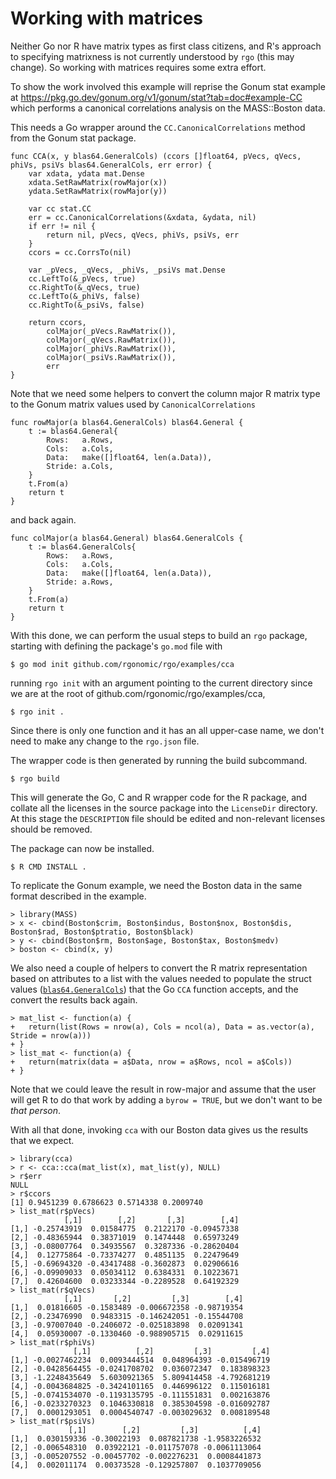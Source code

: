 # Working with matrices

Neither Go nor R have matrix types as first class citizens, and R's approach to specifying matrixness is not currently understood by `rgo` (this may change). So working with matrices requires some extra effort.

To show the work involved this example will reprise the Gonum stat example at https://pkg.go.dev/gonum.org/v1/gonum/stat?tab=doc#example-CC which performs a canonical correlations analysis on the MASS::Boston data.

This needs a Go wrapper around the `CC.CanonicalCorrelations` method from the Gonum stat package.
<!-- Keep these in sync with the actual code. -->
```
func CCA(x, y blas64.GeneralCols) (ccors []float64, pVecs, qVecs, phiVs, psiVs blas64.GeneralCols, err error) {
	var xdata, ydata mat.Dense
	xdata.SetRawMatrix(rowMajor(x))
	ydata.SetRawMatrix(rowMajor(y))

	var cc stat.CC
	err = cc.CanonicalCorrelations(&xdata, &ydata, nil)
	if err != nil {
		return nil, pVecs, qVecs, phiVs, psiVs, err
	}
	ccors = cc.CorrsTo(nil)

	var _pVecs, _qVecs, _phiVs, _psiVs mat.Dense
	cc.LeftTo(&_pVecs, true)
	cc.RightTo(&_qVecs, true)
	cc.LeftTo(&_phiVs, false)
	cc.RightTo(&_psiVs, false)

	return ccors,
		colMajor(_pVecs.RawMatrix()),
		colMajor(_qVecs.RawMatrix()),
		colMajor(_phiVs.RawMatrix()),
		colMajor(_psiVs.RawMatrix()),
		err
}
```
Note that we need some helpers to convert the column major R matrix type to the Gonum matrix values used by `CanonicalCorrelations`
```
func rowMajor(a blas64.GeneralCols) blas64.General {
	t := blas64.General{
		Rows:   a.Rows,
		Cols:   a.Cols,
		Data:   make([]float64, len(a.Data)),
		Stride: a.Cols,
	}
	t.From(a)
	return t
}
```
and back again.
```
func colMajor(a blas64.General) blas64.GeneralCols {
	t := blas64.GeneralCols{
		Rows:   a.Rows,
		Cols:   a.Cols,
		Data:   make([]float64, len(a.Data)),
		Stride: a.Rows,
	}
	t.From(a)
	return t
}
```

With this done, we can perform the usual steps to build an `rgo` package, starting with defining the package's `go.mod` file with
```
$ go mod init github.com/rgonomic/rgo/examples/cca
```
running `rgo init` with an argument pointing to the current directory since we are at the root of github.com/rgonomic/rgo/examples/cca,
```
$ rgo init .
```
Since there is only one function and it has an all upper-case name, we don't need to make any change to the `rgo.json` file.

The wrapper code is then generated by running the build subcommand.
```
$ rgo build
```
This will generate the Go, C and R wrapper code for the R package, and collate all the licenses in the source package into the `LicenseDir` directory. At this stage the `DESCRIPTION` file should be edited and non-relevant licenses should be removed.

The package can now be installed.
```
$ R CMD INSTALL .
```

To replicate the Gonum example, we need the Boston data in the same format described in the example.
```
> library(MASS)
> x <- cbind(Boston$crim, Boston$indus, Boston$nox, Boston$dis, Boston$rad, Boston$ptratio, Boston$black)
> y <- cbind(Boston$rm, Boston$age, Boston$tax, Boston$medv)
> boston <- cbind(x, y)
```

We also need a couple of helpers to convert the R matrix representation based on attributes to a list with the values needed to populate the struct values ([`blas64.GeneralCols`](https://pkg.go.dev/gonum.org/v1/gonum/blas/blas64?tab=doc#GeneralCols)) that the Go `CCA` function accepts, and the convert the results back again.
```
> mat_list <- function(a) {
+ 	return(list(Rows = nrow(a), Cols = ncol(a), Data = as.vector(a), Stride = nrow(a)))
+ }
> list_mat <- function(a) {
+ 	return(matrix(data = a$Data, nrow = a$Rows, ncol = a$Cols))
+ }
```
Note that we could leave the result in row-major and assume that the user will get R to do that work by adding a `byrow = TRUE`, but we don't want to be *that person*.

With all that done, invoking `cca` with our Boston data gives us the results that we expect.
```
> library(cca)
> r <- cca::cca(mat_list(x), mat_list(y), NULL)
> r$err
NULL
> r$ccors
[1] 0.9451239 0.6786623 0.5714338 0.2009740
> list_mat(r$pVecs)
            [,1]        [,2]       [,3]        [,4]
[1,] -0.25743919  0.01584775  0.2122170 -0.09457338
[2,] -0.48365944  0.38371019  0.1474448  0.65973249
[3,] -0.08007764  0.34935567  0.3287336 -0.28620404
[4,]  0.12775864 -0.73374277  0.4851135  0.22479649
[5,] -0.69694320 -0.43417488 -0.3602873  0.02906616
[6,] -0.09909033  0.05034112  0.6384331  0.10223671
[7,]  0.42604600  0.03233344 -0.2289528  0.64192329
> list_mat(r$qVecs)
            [,1]       [,2]         [,3]        [,4]
[1,]  0.01816605 -0.1583489 -0.006672358 -0.98719354
[2,] -0.23476990  0.9483315 -0.146242051 -0.15544708
[3,] -0.97007040 -0.2406072 -0.025183898  0.02091341
[4,]  0.05930007 -0.1330460 -0.988905715  0.02911615
> list_mat(r$phiVs)
              [,1]          [,2]         [,3]         [,4]
[1,] -0.0027462234  0.0093444514  0.048964393 -0.015496719
[2,] -0.0428564455 -0.0241708702  0.036072347  0.183898323
[3,] -1.2248435649  5.6030921365  5.809414458 -4.792681219
[4,] -0.0043684825 -0.3424101165  0.446996122  0.115016181
[5,] -0.0741534070 -0.1193135795 -0.111551831  0.002163876
[6,] -0.0233270323  0.1046330818  0.385304598 -0.016092787
[7,]  0.0001293051  0.0004540747 -0.003029632  0.008189548
> list_mat(r$psiVs)
             [,1]        [,2]         [,3]          [,4]
[1,]  0.030159336 -0.30022193  0.087821738 -1.9583226532
[2,] -0.006548310  0.03922121 -0.011757078 -0.0061113064
[3,] -0.005207552 -0.00457702 -0.002276231  0.0008441873
[4,]  0.002011174  0.00373528 -0.129257807  0.1037709056
